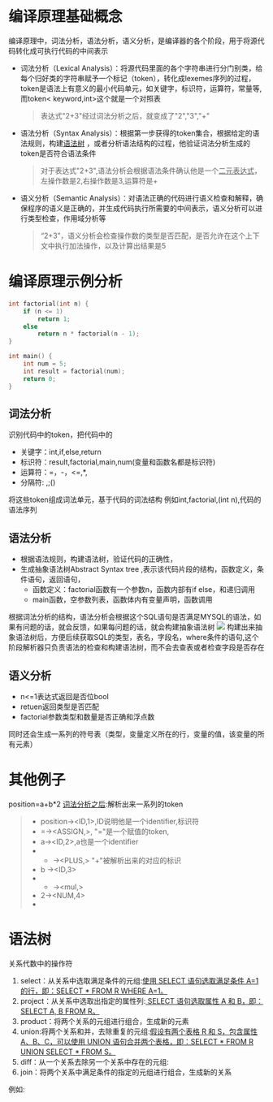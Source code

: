 # 编译原理基础概念

编译原理中，词法分析，语法分析，语义分析，是编译器的各个阶段，用于将源代码转化成可执行代码的中间表示

* 词法分析（Lexical
  Analysis）：将源代码里面的各个字符串进行分门别类，给每个归好类的字符串赋予一个标记（token），转化成lexemes序列的过程，token是语法上有意义的最小代码单元，如关键字，标识符，运算符，常量等,而token<
  keyword,int>这个就是一个对照表
  > 表达式"2+3"经过词法分析之后，就变成了"2","3","+"

* 语法分析（Syntax Analysis）：根据第一步获得的token集合，根据给定的语法规则，构建<u>语法树</u>
  ，或者分析语法结构的过程，他验证词法分析生成的token是否符合语法条件
  > 对于表达式"2+3",语法分析会根据语法条件确认他是一个<u>二元表达式</u>，左操作数是2,右操作数是3,运算符是+

* 语义分析（Semantic Analysis）：对语法正确的代码进行语义检查和解释，确保程序的语义是正确的，并生成代码执行所需要的中间表示，语义分析可以进行类型检查，作用域分析等
  > “2+3”，语义分析会检查操作数的类型是否匹配，是否允许在这个上下文中执行加法操作，以及计算出结果是5

# 编译原理示例分析

~~~c
int factorial(int n) {
    if (n <= 1)
        return 1;
    else
        return n * factorial(n - 1);
}

int main() {
    int num = 5;
    int result = factorial(num);
    return 0;
}
~~~

## 词法分析

识别代码中的token，把代码中的

- 关键字：int,if,else,return
- 标识符：result,factorial,main,num(变量和函数名都是标识符)
- 运算符：=，-，<=,*,
- 分隔符: ,;()

将这些token组成词法单元，基于代码的词法结构
例如int,factorial,(int n),代码的语法序列

## 语法分析

* 根据语法规则，构建语法树，验证代码的正确性，
* 生成抽象语法树Abstract Syntax tree ,表示该代码片段的结构，函数定义，条件语句，返回语句，
    * 函数定义：factorial函数有一个参数n，函数内部有if else，和递归调用
    * main函数，空参数列表，函数体内有变量声明，函数调用

  
根据词法分析的结构，语法分析会根据这个SQL语句是否满足MYSQL的语法，如果有问题的话，就会反馈，如果每问题的话，就会构建抽象语法树
![](https://i.imgur.com/IBcNJPs.png)
构建出来抽象语法树后，方便后续获取SQL的类型，表名，字段名，where条件的语句,这个阶段解析器只负责语法的检查和构建语法树，而不会去查表或者检查字段是否存在


## 语义分析

* n<=1表达式返回是否位bool
* retuen返回类型是否匹配
* factorial参数类型和数量是否正确和浮点数

同时还会生成一系列的符号表（类型，变量定义所在的行，变量的值，该变量的所有元素）


# 其他例子
position=a+b*2
<u>词法分析之后</u>:解析出来一系列的token
>- position-><ID,1>,ID说明他是一个identifier,标识符
>- =-><ASSIGN,>, "="是一个赋值的token,
>- a-><ID,2>,a也是一个identifier
>- + -><PLUS,> "+"被解析出来的对应的标识
>- b -><ID,3>
>- * -><mul,>
>- 2-><NUM,4>
>- 


# 语法树
关系代数中的操作符
1. select：从关系中选取满足条件的元组:<u>使用 SELECT 语句选取满足条件 A=1 的行，即：SELECT * FROM R WHERE A=1。</u>
2. project：从关系中选取出指定的属性列:<u> SELECT 语句选取属性 A 和 B，即：SELECT A, B FROM R。</u>
3. product：将两个关系的元组进行组合，生成新的元素
4. union:将两个关系和并，去除重复的元组:<u>假设有两个表格 R 和 S，包含属性 A、B、C，可以使用 UNION 语句合并两个表格，即：SELECT * FROM R UNION SELECT * FROM S。</u>
5. diff：从一个关系去除另一个关系中存在的元组:
6. join：将两个关系中满足条件的指定的元组进行组合，生成新的关系

例如:
